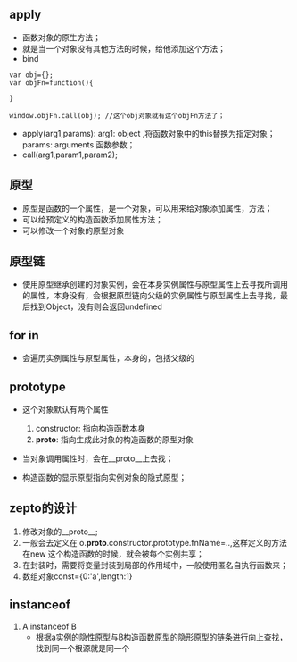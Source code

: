 ## apply
- 函数对象的原生方法；
- 就是当一个对象没有其他方法的时候，给他添加这个方法；
- bind

```
var obj={};
var objFn=function(){
	
}

window.objFn.call(obj); //这个obj对象就有这个objFn方法了；
```

- apply(arg1,params): arg1: object ,将函数对象中的this替换为指定对象； params: arguments 函数参数；
- call(arg1,param1,param2);

## 原型
- 原型是函数的一个属性，是一个对象，可以用来给对象添加属性，方法；
- 可以给预定义的构造函数添加属性方法；
- 可以修改一个对象的原型对象

## 原型链
- 使用原型继承创建的对象实例，会在本身实例属性与原型属性上去寻找所调用的属性，本身没有，会根据原型链向父级的实例属性与原型属性上去寻找，最后找到Object，没有则会返回undefined

## for in
- 会遍历实例属性与原型属性，本身的，包括父级的

## prototype
- 这个对象默认有两个属性
	1. constructor: 指向构造函数本身
	2. __proto__: 指向生成此对象的构造函数的原型对象

- 当对象调用属性时，会在__proto__上去找；
- 构造函数的显示原型指向实例对象的隐式原型；

## zepto的设计
1. 修改对象的__proto__;
2. 一般会去定义在 o.__proto__.constructor.prototype.fnName=..,这样定义的方法在new 这个构造函数的时候，就会被每个实例共享；
3. 在封装时，需要将变量封装到局部的作用域中，一般使用匿名自执行函数来；
4. 数组对象const={0:'a',length:1}


## instanceof 
1. A instanceof B
	- 根据a实例的隐性原型与B构造函数原型的隐形原型的链条进行向上查找，找到同一个根源就是同一个